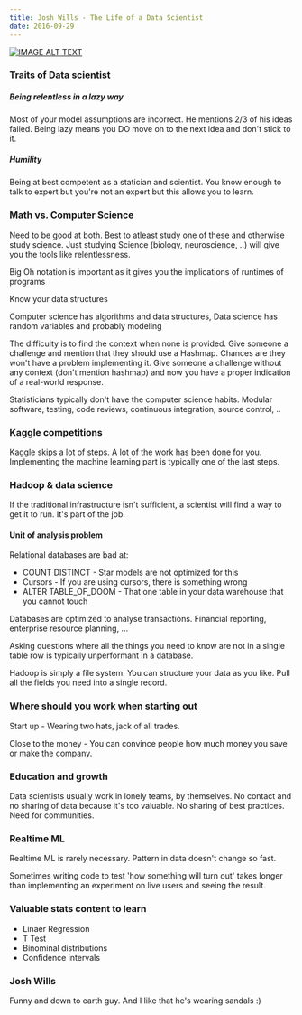 ```yaml
---
title: Josh Wills - The Life of a Data Scientist
date: 2016-09-29
---
```


[![IMAGE ALT TEXT](http://img.youtube.com/vi/h9vQIPfe2uU/0.jpg)](https://www.youtube.com/watch?v=h9vQIPfe2uU "Airbnb Tech Talk: Josh Wills - The Life of a Data Scientist")

### Traits of Data scientist

##### Being relentless in a lazy way

Most of your model assumptions are incorrect. He mentions 2/3 of his ideas failed. Being lazy means you DO move on to the next idea and don't stick to it.

##### Humility

Being at best competent as a statician and  scientist. You know enough to talk to expert but you're not an expert but this allows you to learn.

### Math vs. Computer Science

Need to be good at both. Best to atleast study one of these and otherwise study science. Just studying Science (biology, neuroscience, ..) will give you the tools like relentlessness. 

Big Oh notation is important as it gives you the implications of runtimes of programs

Know your data structures

Computer science has algorithms and data structures, Data science has random variables and probably modeling

The difficulty is to find the context when none is provided. Give someone a challenge and mention that they should use a Hashmap. Chances are they won't have a problem implementing it. Give someone a challenge without any context (don't mention hashmap) and now you have a proper indication of a real-world response.

Statisticians typically don't have the computer science habits. Modular software, testing, code reviews, continuous integration, source control, ..

### Kaggle competitions

Kaggle skips a lot of steps. A lot of the work has been done for you. Implementing the machine learning part is typically one of the last steps.

### Hadoop & data science

If the traditional infrastructure isn't sufficient, a scientist will find a way to get it to run. It's part of the job. 

#### Unit of analysis problem

Relational databases are bad at:

* COUNT DISTINCT - Star models are not optimized for this 
* Cursors - If you are using cursors, there is something wrong
* ALTER TABLE_OF_DOOM - That one table in your data warehouse that you cannot touch

Databases are optimized to analyse transactions. Financial reporting, enterprise resource planning, ... 

Asking questions where all the things you need to know are not in a single table row is typically unperformant in a database.

Hadoop is simply a file system. You can structure your data as you like. Pull all the fields you need into a single record.

### Where should you work when starting out

Start up - Wearing two hats, jack of all trades.

Close to the money - You can convince people how much money you save or make the company. 

### Education and growth

Data scientists usually work in lonely teams, by themselves. No contact and no sharing of data because it's too valuable. No sharing of best practices. Need for communities.

### Realtime ML 

Realtime ML is rarely necessary. Pattern in data doesn't change so fast.

Sometimes writing code to test 'how something will turn out' takes longer than implementing an experiment on live users and seeing the result.

### Valuable stats content to learn

* Linaer Regression
* T Test 
* Binominal distributions
* Confidence intervals

### Josh Wills

Funny and down to earth guy. And I like that he's wearing sandals :) 
